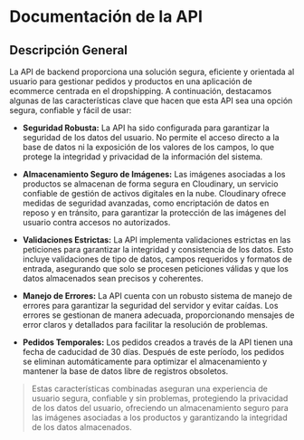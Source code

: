 # Documentación de la API

## Descripción General

La API de backend proporciona una solución segura, eficiente y orientada al usuario para gestionar pedidos y productos en una aplicación de ecommerce centrada en el dropshipping. A continuación, destacamos algunas de las características clave que hacen que esta API sea una opción segura, confiable y fácil de usar:

- **Seguridad Robusta:** La API ha sido configurada para garantizar la seguridad de los datos del usuario. No permite el acceso directo a la base de datos ni la exposición de los valores de los campos, lo que protege la integridad y privacidad de la información del sistema.

- **Almacenamiento Seguro de Imágenes:** Las imágenes asociadas a los productos se almacenan de forma segura en Cloudinary, un servicio confiable de gestión de activos digitales en la nube. Cloudinary ofrece medidas de seguridad avanzadas, como encriptación de datos en reposo y en tránsito, para garantizar la protección de las imágenes del usuario contra accesos no autorizados.

- **Validaciones Estrictas:** La API implementa validaciones estrictas en las peticiones para garantizar la integridad y consistencia de los datos. Esto incluye validaciones de tipo de datos, campos requeridos y formatos de entrada, asegurando que solo se procesen peticiones válidas y que los datos almacenados sean precisos y coherentes.

- **Manejo de Errores:** La API cuenta con un robusto sistema de manejo de errores para garantizar la seguridad del servidor y evitar caídas. Los errores se gestionan de manera adecuada, proporcionando mensajes de error claros y detallados para facilitar la resolución de problemas.

- **Pedidos Temporales:** Los pedidos creados a través de la API tienen una fecha de caducidad de 30 días. Después de este período, los pedidos se eliminan automáticamente para optimizar el almacenamiento y mantener la base de datos libre de registros obsoletos.

> Estas características combinadas aseguran una experiencia de usuario segura, confiable y sin problemas, protegiendo la privacidad de los datos del usuario, ofreciendo un almacenamiento seguro para las imágenes asociadas a los productos y garantizando la integridad de los datos almacenados.
